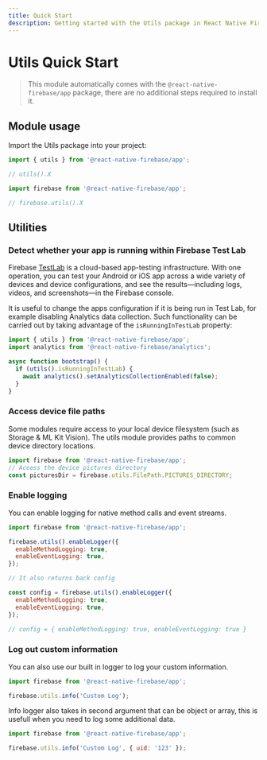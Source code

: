 ```yaml
---
title: Quick Start
description: Getting started with the Utils package in React Native Firebase
---
```


# Utils Quick Start

> This module automatically comes with the `@react-native-firebase/app` package, there are no additional steps required to install it.

## Module usage

Import the Utils package into your project:

```js
import { utils } from '@react-native-firebase/app';

// utils().X

import firebase from '@react-native-firebase/app';

// firebase.utils().X
```

## Utilities

### Detect whether your app is running within Firebase Test Lab

Firebase [TestLab](https://firebase.google.com/docs/test-lab/?utm_source=invertase&utm_medium=react-native-firebase&utm_campaign=utils)
is a cloud-based app-testing infrastructure. With one operation, you can test your Android or iOS app across
a wide variety of devices and device configurations, and see the results—including logs, videos,
and screenshots—in the Firebase console.

It is useful to change the apps configuration if it is being run in Test Lab, for example disabling Analytics
data collection. Such functionality can be carried out by taking advantage of the `isRunningInTestLab` property:

```js
import { utils } from '@react-native-firebase/app';
import analytics from '@react-native-firebase/analytics';

async function bootstrap() {
  if (utils().isRunningInTestLab) {
    await analytics().setAnalyticsCollectionEnabled(false);
  }
}
```

### Access device file paths

Some modules require access to your local device filesystem (such as Storage & ML Kit Vision). The utils module provides paths to common device directory locations.

```js
import firebase from '@react-native-firebase/app';
// Access the device pictures directory
const picturesDir = firebase.utils.FilePath.PICTURES_DIRECTORY;
```

### Enable logging

You can enable logging for native method calls and event streams.

```js
import firebase from '@react-native-firebase/app';

firebase.utils().enableLogger({
  enableMethodLogging: true,
  enableEventLogging: true,
});

// It also returns back config

const config = firebase.utils().enableLogger({
  enableMethodLogging: true,
  enableEventLogging: true,
});

// config = { enableMethodLogging: true, enableEventLogging: true }
```

### Log out custom information

You can also use our built in logger to log your custom information.

```js
import firebase from '@react-native-firebase/app';

firebase.utils.info('Custom Log');
```

Info logger also takes in second argument that can be object or array, this is usefull
when you need to log some additional data.

```js
import firebase from '@react-native-firebase/app';

firebase.utils.info('Custom Log', { uid: '123' });
```
